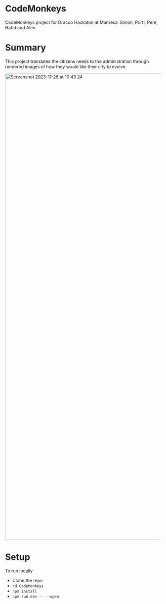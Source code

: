 # CodeMonkeys
CodeMonkeys project for Dracco Hackaton at Manresa. Simon, Porti, Pere, Hafid and Alex.

# Summary

This project translates the citizens needs to the administration through rendered images of how they would like their city to evolve.

<img width="1505" alt="Screenshot 2023-11-26 at 10 43 24" src="https://github.com/hafidk/CodeMonkeys/assets/11291319/6511cf9a-d9bc-4a13-91c5-de93bdb22fa8">


# Setup
To run locally
- Clone the repo
- `cd CodeMonkeys`
- `npm install`
- `npm run dev -- --open`


